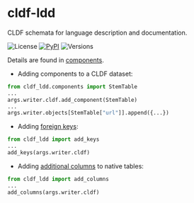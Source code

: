 # cldf-ldd

CLDF schemata for language description and documentation.

![License](https://img.shields.io/github/license/fmatter/cldf-ldd)
[![PyPI](https://img.shields.io/pypi/v/cldf-ldd.svg)](https://pypi.org/project/cldf-ldd)
![Versions](https://img.shields.io/pypi/pyversions/cldf-ldd)

Details are found in [components](src/cldf_ldd/components).


* Adding components to a CLDF dataset:

```python
from cldf_ldd.components import StemTable
...
args.writer.cldf.add_component(StemTable)
...
args.writer.objects[StemTable["url"]].append({...})
```

* Adding [foreign keys](etc/foreignkeys.csv):

```python
from cldf_ldd import add_keys
...
add_keys(args.writer.cldf)
```

* Adding [additional columns](https://github.com/fmatter/cldf-ldd/blob/main/src/cldf_ldd/components/columns.json) to native tables:
```python
from cldf_ldd import add_columns
...
add_columns(args.writer.cldf)
```
